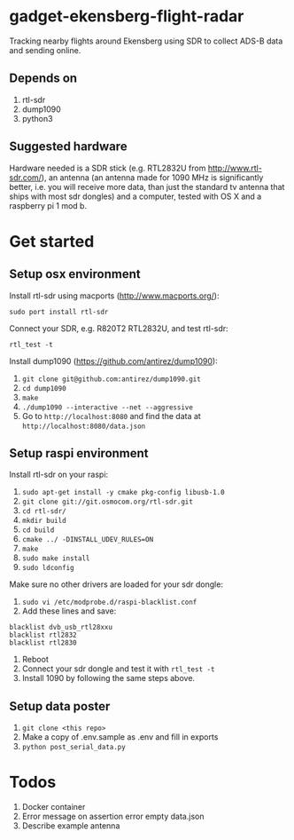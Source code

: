 # gadget-ekensberg-flight-radar
Tracking nearby flights around Ekensberg using SDR to collect ADS-B data and sending online. 

## Depends on 
1. rtl-sdr
1. dump1090
1. python3

## Suggested hardware
Hardware needed is a SDR stick (e.g. RTL2832U from http://www.rtl-sdr.com/), an antenna (an antenna made for 1090 MHz is significantly better, i.e. you will receive more data, than just the standard tv antenna that ships with most sdr dongles) and a computer, tested with OS X and a raspberry pi 1 mod b.

# Get started

## Setup osx environment
Install rtl-sdr using macports (http://www.macports.org/):

`sudo port install rtl-sdr`

Connect your SDR, e.g. R820T2 RTL2832U, and test rtl-sdr:

`rtl_test -t`

Install dump1090 (https://github.com/antirez/dump1090):

1. `git clone git@github.com:antirez/dump1090.git`
1. `cd dump1090`
1. `make`
1. `./dump1090 --interactive --net --aggressive`
1. Go to `http://localhost:8080` and find the data at `http://localhost:8080/data.json`

## Setup raspi environment
Install rtl-sdr on your raspi:

1. `sudo apt-get install -y cmake pkg-config libusb-1.0`
1. `git clone git://git.osmocom.org/rtl-sdr.git`
1. `cd rtl-sdr/`
1. `mkdir build`
1. `cd build`
1. `cmake ../ -DINSTALL_UDEV_RULES=ON`
1. `make`
1. `sudo make install`
1. `sudo ldconfig`

Make sure no other drivers are loaded for your sdr dongle:

1. `sudo vi /etc/modprobe.d/raspi-blacklist.conf`
1. Add these lines and save:
```
blacklist dvb_usb_rtl28xxu
blacklist rtl2832
blacklist rtl2830
```
1. Reboot 
1. Connect your sdr dongle and test it with `rtl_test -t`
1. Install 1090 by following the same steps above.

## Setup data poster
1. `git clone <this repo>`
1. Make a copy of .env.sample as .env and fill in exports
1. `python post_serial_data.py`

# Todos
1. Docker container
1. Error message on assertion error empty data.json
1. Describe example antenna
